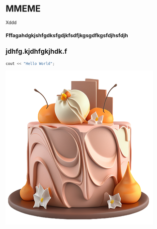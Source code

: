 # MMEME
Xddd
### Fffagahdgkjshfgdksfgdjkfsdfjkgsgdfkgsfdjhsfdjh
## jdhfg.kjdhfgkjhdk.f

```c++
cout << "Hello World";
```
<img src = "cake_cakes_peach_color_beige_marshmallow_chocolate_3D_-_-_0a47b7b0-3c4c-467c-8645-fcbedfb331d7-PhotoRoom.png-PhotoRoom.png">

